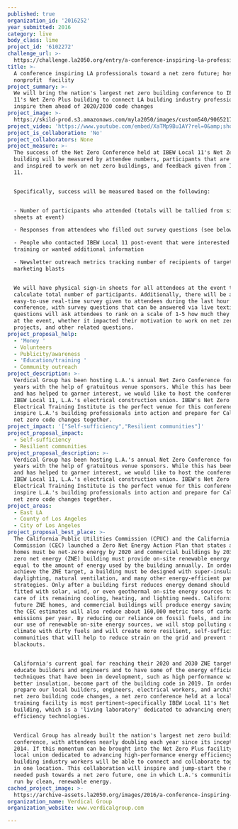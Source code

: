 ```yaml
---
published: true
organization_id: '2016252'
year_submitted: 2016
category: live
body_class: lime
project_id: '6102272'
challenge_url: >-
  https://challenge.la2050.org/entry/a-conference-inspiring-la-professionals-toward-a-net-zero-future-hosted-at-a-nonprofit-facility
title: >-
  A conference inspiring LA professionals toward a net zero future; hosted at a
  nonprofit  facility
project_summary: >-
  We will bring the nation's largest net zero building conference to IBEW Local
  11's Net Zero Plus building to connect LA building industry professionals and
  inspire them ahead of 2020/2030 code changes
project_image: >-
  https://skild-prod.s3.amazonaws.com/myla2050/images/custom540/9065217005741-team88.jpg
project_video: 'https://www.youtube.com/embed/XaTMp9Bu1AY?rel=0&amp;showinfo=0'
project_is_collaboration: 'No'
project_collaborators: None
project_measure: >-
  The success of the Net Zero Conference held at IBEW Local 11's Net Zero Plus
  building will be measured by attendee numbers, participants that are engaged
  and inspired to work on net zero buildings, and feedback given from IBEW Local
  11.


  Specifically, success will be measured based on the following:


  - Number of participants who attended (totals will be tallied from sign-in
  sheets at event)

  - Responses from attendees who filled out survey questions (see below)

  - People who contacted IBEW Local 11 post-event that were interested in
  training or wanted additional information

  - Newsletter outreach metrics tracking number of recipients of targeted email
  marketing blasts


  We will have physical sign-in sheets for all attendees at the event to
  calculate total number of participants. Additionally, there will be an
  easy-to-use real-time survey given to attendees during the last hour of the
  conference, with survey questions that can be answered via live texting. These
  questions will ask attendees to rank on a scale of 1-5 how much they learned
  at the event, whether it impacted their motivation to work on net zero
  projects, and other related questions.
project_proposal_help:
  - 'Money '
  - Volunteers
  - Publicity/awareness
  - 'Education/training '
  - Community outreach
project_description: >-
  Verdical Group has been hosting L.A.'s annual Net Zero Conference for three
  years with the help of gratuitous venue sponsors. While this has been great,
  and has helped to garner interest, we would like to host the conference with
  IBEW Local 11, L.A.'s electrical construction union. IBEW's Net Zero Plus
  Electrical Training Institute is the perfect venue for this conference to
  inspire L.A.'s building professionals into action and prepare for California's
  net zero code changes together.
project_impact: '["Self-sufficiency","Resilient communities"]'
project_proposal_impact:
  - Self-sufficiency
  - Resilient communities
project_proposal_description: >-
  Verdical Group has been hosting L.A.'s annual Net Zero Conference for three
  years with the help of gratuitous venue sponsors. While this has been great,
  and has helped to garner interest, we would like to host the conference with
  IBEW Local 11, L.A.'s electrical construction union. IBEW's Net Zero Plus
  Electrical Training Institute is the perfect venue for this conference to
  inspire L.A.'s building professionals into action and prepare for California's
  net zero code changes together.
project_areas:
  - East LA
  - County of Los Angeles
  - City of Los Angeles
project_proposal_best_place: >-
  The California Public Utilities Commission (CPUC) and the California Energy
  Commission (CEC) launched a Zero Net Energy Action Plan that states all new
  homes must be net-zero energy by 2020 and commercial buildings by 2030.  A
  zero net energy (ZNE) building must provide on-site renewable energy sources
  equal to the amount of energy used by the building annually. In order to
  achieve the ZNE target, a building must be designed with super-insulation,
  daylighting, natural ventilation, and many other energy-efficient passive
  strategies. Only after a building first reduces energy demand should it be
  fitted with solar, wind, or even geothermal on-site energy sources to take
  care of its remaining cooling, heating, and lighting needs. California's
  future ZNE homes, and commercial buildings will produce energy savings that
  the CEC estimates will also reduce about 160,000 metric tons of carbon
  emissions per year. By reducing our reliance on fossil fuels, and increasing
  our use of renewable on-site energy sources, we will stop polluting our
  climate with dirty fuels and will create more resilient, self-sufficient
  communities that will help to reduce strain on the grid and prevent future
  blackouts.


  California's current goal for reaching their 2020 and 2030 ZNE targets is to
  educate builders and engineers and to have some of the energy efficiency
  techniques that have been in development, such as high performance windows and
  better insulation, become part of the building code in 2019. In order to
  prepare our local builders, engineers, electrical workers, and architects for
  net zero building code changes, a net zero conference held at a local union's
  training facility is most pertinent–specifically IBEW Local 11's Net Zero Plus
  building, which is a 'living laboratory' dedicated to advancing energy
  efficiency technologies.


  Verdical Group has already built the nation's largest net zero building
  conference, with attendees nearly doubling each year since its inception in
  2014. If this momentum can be brought into the Net Zero Plus facility, L.A.'s
  local union dedicated to advancing high-performance energy efficiency, then
  building industry workers will be able to connect and collaborate together all
  in one location. This collaboration will inspire and jump-start the much
  needed push towards a net zero future, one in which L.A.'s communities will be
  run by clean, renewable energy.
cached_project_image: >-
  https://archive-assets.la2050.org/images/2016/a-conference-inspiring-la-professionals-toward-a-net-zero-future-hosted-at-a-nonprofit-facility/skild-prod.s3.amazonaws.com/myla2050/images/custom540/9065217005741-team88.jpg
organization_name: Verdical Group
organization_website: www.verdicalgroup.com

---
```

